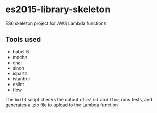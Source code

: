 # es2015-library-skeleton

ES6 skeleton project for AWS Lambda functions

## Tools used

* babel 6
* mocha
* chai
* sinon
* isparta
* istanbul
* eslint
* flow

The `build` script checks the output of `eslint` and `flow`, runs tests, and generates a .zip file to upload to the 
Lambda function
